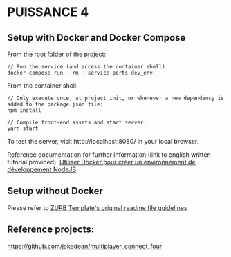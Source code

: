 # PUISSANCE 4

## Setup with Docker and Docker Compose

From the root folder of the project:
```
// Run the service (and access the container shell):
docker-compose run --rm --service-ports dev_env
```

From the container shell:
```
// Only execute once, at project init, or whenever a new dependency is added to the package.json file:
npm install

// Compile front-end assets and start server:
yarn start
```

To test the server, visit http://localhost:8080/ in your local browser.

Reference documentation for further information (link to english written tutorial provided): [Utiliser Docker pour créer un environnement de développement NodeJS](https://devfrontend.info/dockernodejs-utiliser-docker-pour-creer-un-environnement-de-developpement-nodejs/)

## Setup without Docker

Please refer to [ZURB Template's original readme file guidelines](https://github.com/foundation/foundation-zurb-template/blob/v6.6.0/readme.md)

## Reference projects:
https://github.com/jakedean/multiplayer_connect_four
